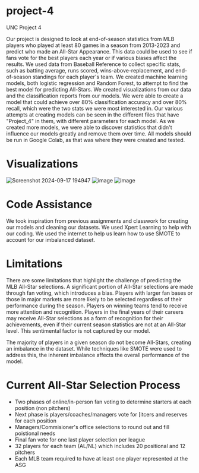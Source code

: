 # project-4
UNC Project 4

Our project is designed to look at end-of-season statistics from MLB players who played at least 80 games in a season from 2013-2023 and predict who made an All-Star Appearance.  This data could be used to see if fans vote for the best players each year or if various biases affect the results.  We used data from Baseball Reference to collect specific stats, such as batting average, runs scored, wins-above-replacement, and end-of-season standings for each player's team.  We created machine learning models, both logistic regression and Random Forest, to attempt to find the best model for predicting All-Stars.  We created visualizations from our data and the classification reports from our models.  We were able to create a model that could achieve over 80% classification accuracy and over 80% recall, which were the two stats we were most interested in.  Our various attempts at creating models can be seen in the different files that have "Project_4" in them, with different parameters for each model.  As we created more models, we were able to discover statistics that didn't influence our models greatly and remove them over time. All models should be run in Google Colab, as that was where they were created and tested.

# Visualizations
![Screenshot 2024-09-17 194947](https://github.com/user-attachments/assets/7aef2e32-7b67-4eb9-8de3-8e70fefbe7c9)
![image](https://github.com/user-attachments/assets/4825cfed-e1aa-4f96-ab2d-acffe5ba3c58)
![image](https://github.com/user-attachments/assets/20dd3cfd-4b4c-4a1c-9f55-b9973af13e1b)

# Code Assistance
We took inspiration from previous assignments and classwork for creating our models and cleaning our datasets.  We used Xpert Learning to help with our coding.  We used the internet to help us learn how to use SMOTE to account for our imbalanced dataset.


# Limitations
There are some limitations that highlight the challenge of predicting the MLB All-Star selections. A significant portion of All-Star selections are made through fan voting, which introduces a bias. Players with larger fan bases or those in major markets are more likely to be selected regardless of their performance during the season. Players on winning teams tend to receive more attention and recognition. Players in the final years of their careers may receive All-Star selections as a form of recognition for their achievements, even if their current season statistics are not at an All-Star level. This sentimental factor is not captured by our model.

The majority of players in a given season do not become All-Stars, creating an imbalance in the dataset. While techniques like SMOTE were used to address this, the inherent imbalance affects the overall performance of the model.

# Current All-Star Selection Process
- Two phases of online/in-person fan voting to determine starters at each position (non pitchers)
- Next phase is players/coaches/managers vote for [itcers and reserves for each position
- Managers/Commisioner's office selections to round out and fill poistional needs
- Final fan vote for one last player selection per league
- 32 players for each team (AL/NL) which includes 20 positional and 12 pitchers
- Each MLB team required to have at least one player represented at the ASG
